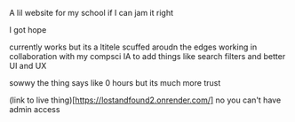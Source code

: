 A lil website for my school if I can jam it right

I got hope

currently works but its a ltitele scuffed aroudn the edges
working in collaboration with my compsci IA to add things like search filters and better UI and UX

sowwy the thing says like 0 hours but its much more trust

(link to live thing)[https://lostandfound2.onrender.com/]
no you can't have admin access
